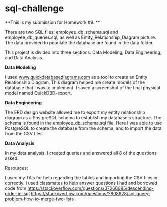 # sql-challenge

**This is my submission for Homework #9. **

There are two SQL files: employee_db_schema.sql and employee_db_queries.sql, as well as Entity_Relationship_Diagram picture. The data provided to populate the database are found in the data folder.

This project is divided into three sections: Data Modeling, Data Engineering, and Data Analysis.

**Data Modeling**

I used www.quickdatabasediagrams.com as a tool to create an Entity Relationship Diagram. This diagram helped me create models of the database that I was to implement. I saved a screenshot of the final physical model named QuickDBD-export.

**Data Engineering**

The ERD design website allowed me to export my entity relationship diagram as a PostgreSQL schema to establish my database's structure. The schema is found in the employee_db_schema.sql file. Here I was able to use PostgreSQL to create the database from the schema, and to import the data from the CSV files.

**Data Analysis**

In my data analysis, I created queries and answered all 8 of the questions asked.

Resources:

I used my TA's for help regarding the tables and importing the CSV files in correctly. I used classmates to help answer questions I had and borrowed code from https://stackoverflow.com/questions/37266095/descending-order-in-sql
https://stackoverflow.com/questions/2808828/sql-query-problem-how-to-merge-two-lists

